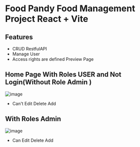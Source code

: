 # Food Pandy Food Management Project React + Vite

## Features

- CRUD RestfulAPI
- Manage User
- Access rights are defined
Preview Page

## Home Page With Roles USER and Not Login(Without Role Admin )
![image](https://github.com/TitadachFF/RestaurantFrontend/assets/120708254/2ab991a0-e8ce-4f35-8d1a-704827144026)
- Can't Edit Delete Add 

## With Roles Admin
![image](https://github.com/TitadachFF/RestaurantFrontend/assets/120708254/021010f9-9aed-4d74-ac3a-46d50c8805a5)
- Can Edit Delete Add 



